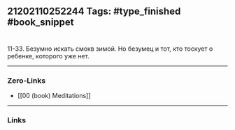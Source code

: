 21202110252244
Tags: #type_finished #book_snippet 
---
# 

 11-33. Безумно искать смокв зимой. Но безумец и тот, кто тоскует о ребенке, которого уже нет. 

---
### Zero-Links
 - [[00 (book) Meditations]]
---
### Links
